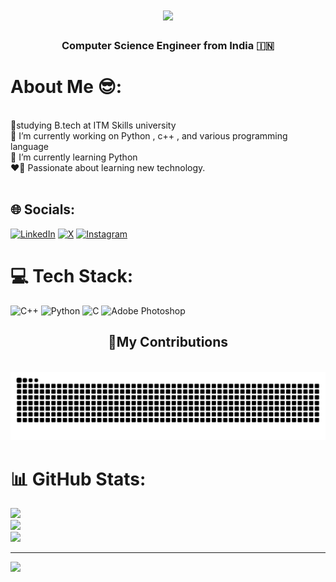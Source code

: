<h1 align="center"><img src="https://readme-typing-svg.herokuapp.com/?font=BOLD&size=35&center=true&vCenter=true&width=500&height=70&duration=3300&lines=Namaste🙏+;+I'm+Tanish👋;" /></h1>
<h3 align="center"> Computer Science Engineer from India 🇮🇳 </h3>
<h1 align="center"></h1>








<div align="left">

# About Me 😎:
<br>📖studying B.tech at ITM Skills university<br>🔭 I’m currently working on Python ,  c++ , and various programming language<br>🌱 I’m currently learning Python<br>❤️‍🔥 Passionate about learning new technology.<br><br>

## 🌐 Socials:
[![LinkedIn](https://img.shields.io/badge/LinkedIn-%230077B5.svg?logo=linkedin&logoColor=white)](https://linkedin.com/in/tanish-singh-279005215) [![X](https://img.shields.io/badge/X-black.svg?logo=X&logoColor=white)](https://x.com/TanishSinghRaj5) [![Instagram](https://img.shields.io/badge/Instagram-%23E4405F.svg?logo=Instagram&logoColor=white)](https://instagram.com/_tanish.snghh_) 


# 💻 Tech Stack:
![C++](https://img.shields.io/badge/c++-%2300599C.svg?style=for-the-badge&logo=c%2B%2B&logoColor=white) ![Python](https://img.shields.io/badge/python-3670A0?style=for-the-badge&logo=python&logoColor=ffdd54) ![C](https://img.shields.io/badge/c-%2300599C.svg?style=for-the-badge&logo=c&logoColor=white) ![Adobe Photoshop](https://img.shields.io/badge/adobe%20photoshop-%2331A8FF.svg?style=for-the-badge&logo=adobe%20photoshop&logoColor=white) 

<div align="center">
  <h2>💪My Contributions</h2>
  <br>
  <img alt="snake eating my contributions" src="https://raw.githubusercontent.com/Tanishsnghhh/Tanishsnghhh/output/github-contribution-grid-snake.svg" />
</div>

# 📊 GitHub Stats:
![](https://github-readme-stats.vercel.app/api?username=Tanishsnghhh&theme=graywhite&hide_border=false&include_all_commits=false&count_private=false)<br/>
![](https://github-readme-streak-stats.herokuapp.com/?user=Tanishsnghhh&theme=graywhite&hide_border=false)<br/>
![](https://github-readme-stats.vercel.app/api/top-langs/?username=Tanishsnghhh&theme=graywhite&hide_border=false&include_all_commits=false&count_private=false&layout=compact)

---
[![](https://visitcount.itsvg.in/api?id=Tanishsnghhh&icon=1&color=0)](https://visitcount.itsvg.in)
